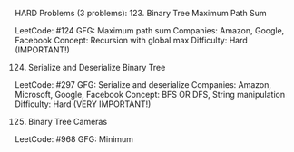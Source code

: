HARD Problems (3 problems):
123. Binary Tree Maximum Path Sum

LeetCode: #124
GFG: Maximum path sum
Companies: Amazon, Google, Facebook
Concept: Recursion with global max
Difficulty: Hard (IMPORTANT!)

124. Serialize and Deserialize Binary Tree

LeetCode: #297
GFG: Serialize and deserialize
Companies: Amazon, Microsoft, Google, Facebook
Concept: BFS OR DFS, String manipulation
Difficulty: Hard (VERY IMPORTANT!)

125. Binary Tree Cameras

LeetCode: #968
GFG: Minimum
